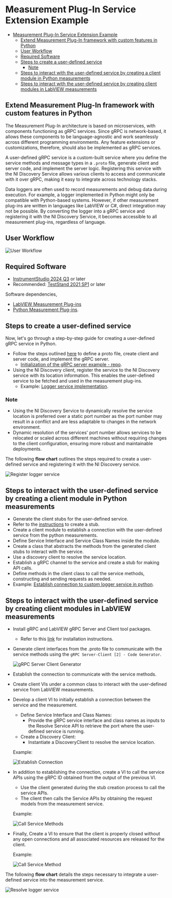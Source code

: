 # Measurement Plug-In Service Extension Example

- [Measurement Plug-In Service Extension Example](#measurement-plug-in-service-extension-example)
  - [Extend Measurement Plug-In framework with custom features in Python](#extend-measurement-plug-in-framework-with-custom-features-in-python)
  - [User Workflow](#user-workflow)
  - [Required Software](#required-software)
  - [Steps to create a user-defined service](#steps-to-create-a-user-defined-service)
    - [Note](#note)
  - [Steps to interact with the user-defined service by creating a client module in Python measurements](#steps-to-interact-with-the-user-defined-service-by-creating-a-client-module-in-python-measurements)
  - [Steps to interact with the user-defined service by creating client modules in LabVIEW measurements](#steps-to-interact-with-the-user-defined-service-by-creating-client-modules-in-labview-measurements)

## Extend Measurement Plug-In framework with custom features in Python

The Measurement Plug-In architecture is based on microservices, with components functioning as gRPC services. Since gRPC is network-based, it allows these components to be language-agnostic and work seamlessly across different programming environments. Any feature extensions or customizations, therefore, should also be implemented as gRPC services.

A user-defined gRPC service is a custom-built service where you define the service methods and message types in a `.proto` file, generate client and server code, and implement the server logic. Registering this service with the NI Discovery Service allows various clients to access and communicate with it over gRPC, making it easy to integrate across technology stacks.

Data loggers are often used to record measurements and debug data during execution. For example, a logger implemented in Python might only be compatible with Python-based systems. However, if other measurement plug-ins are written in languages like LabVIEW or C#, direct integration may not be possible. By converting the logger into a gRPC service and registering it with the NI Discovery Service, it becomes accessible to all measurement plug-ins, regardless of language.

## User Workflow

![User Workflow](./docs/images/user_workflow.png)

## Required Software

- [InstrumentStudio 2024 Q3](https://www.ni.com/en/support/downloads/software-products/download.instrumentstudio.html#544066)
  or later
- Recommended: [TestStand 2021 SP1](https://www.ni.com/en/support/downloads/software-products/download.teststand.html#445937)
  or later

Software dependencies,

- [LabVIEW Measurement Plug-ins](./measurements/labview_measurement/README.md)
- [Python Measurement Plug-ins](./measurements/python_measurement/README.md).

## Steps to create a user-defined service

Now, let's go through a step-by-step guide for creating a user-defined gRPC service in Python.

- Follow the steps outlined
  [here](https://grpc.io/docs/languages/python/basics/#defining-the-service) to define a proto
  file, create client and server code, and implement the gRPC server.
  - [Initialization of the gRPC server example - repo](https://github.com/ni/custom-measurement-plugin-services/blob/d9c7657c0f48d6cb733a1fe422e5491815cc51c1/src/json_logger/logger_service.py#L52-L70).
- Using the NI Discovery client, register the service to the NI Discovery service with its location
  information. This enables the user-defined service to be fetched and used in the measurement
  plug-ins.
  - Example:
  [Logger service implementation](./src/json_logger/logger_service.py).

### Note

- Using the NI Discovery Service to dynamically resolve the service location is preferred over a
  static port number as the port number may result in a conflict and are less adaptable to
  changes in the network environment.
- Dynamic resolution of the services' port number allows services to be relocated or scaled across
  different machines without requiring changes to the client configuration, ensuring more robust and
  maintainable deployments.

The following **flow chart** outlines the steps required to create a user-defined service and
registering it with the NI Discovery service.

![Register logger service](./docs/images/register_service_flowchart.JPG)

## Steps to interact with the user-defined service by creating a client module in Python measurements

- Generate the client stubs for the user-defined service.
- Refer to the [instructions](https://grpc.io/docs/languages/python/basics/#creating-a-stub) to
  create a stub.
- Create a client module to establish a connection with the user-defined service from the python measurements.
- Define Service Interface and Service Class Names inside the module.
- Create a class that abstracts the methods from the generated client stubs to interact with the service.
- Use a discovery client to resolve the service location.
- Establish a gRPC channel to the service and create a stub for making API calls.
- Define methods in the client class to call the service methods, constructing and sending requests
  as needed.
- Example:
  [Establish connection to custom logger service in python](./measurements/python_measurement/logger_service_client.py).

## Steps to interact with the user-defined service by creating client modules in LabVIEW measurements

- Install gRPC and LabVIEW gRPC Server and Client tool packages.
  - Refer to this
    [link](https://github.com/ni/grpc-labview/blob/master/docs/QuickStart.md#labview-grpc)
    for installation instructions.

- Generate client interfaces from the .proto file to communicate with the service methods using
  the `gRPC Server-Client [2] - Code Generator`.
  
  ![gRPC Server Client Generator](./docs/images/gRPC_Server_Client_Generator.png)

- Establish the connection to communicate with the service methods.
- Create client VIs under a common class to interact with the user-defined service from LabVIEW
  measurements.
- Develop a client VI to initially establish a connection between the service and the measurement.
  - Define Service Interface and Class Names:
    - Provide the gRPC service interface and class names as inputs to the Resolve Service API to
      retrieve the port where the user-defined service is running.
  - Create a Discovery Client:
    - Instantiate a DiscoveryClient to resolve the service location.

  Example:
  
  ![Establish Connection](./docs/images/establish_connection.png)

- In addition to establishing the connection, create a VI to call the service APIs using the gRPC ID
  obtained from the output of the previous VI.
  - Use the client generated during the stub creation process to call the service APIs.
  - The client then calls the Service APIs by obtaining the request models from the measurement
    service.

  Example:
  
  ![Call Service Methods](./docs/images/call_apis.png)

- Finally, Create a VI to ensure that the client is properly closed without any open connections and
  all associated resources are released for the client.

  Example:
  
  ![Call Service Method](./docs/images/destroy_client.png)

The following **flow chart** details the steps necessary to integrate a user-defined service into the
measurement service.

![Resolve logger service](./docs/images/resolve_service_flowchart.JPG)
